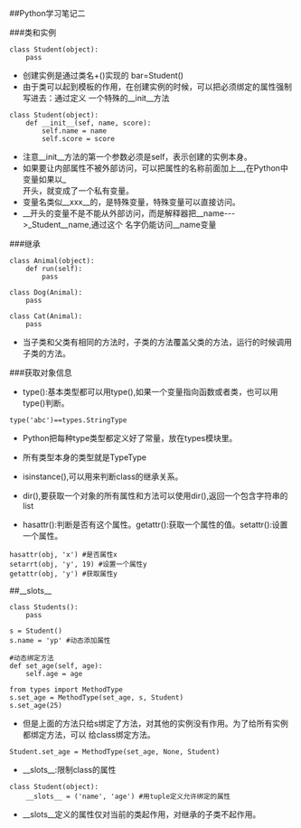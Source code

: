 ##Python学习笔记二

###类和实例
```
class Student(object):
	pass
```
- 创建实例是通过类名+()实现的 bar=Student()
- 由于类可以起到模板的作用，在创建实例的时候，可以把必须绑定的属性强制写进去：通过定义
一个特殊的__init__方法
```
class Student(object):
	def __init__(sef, name, score):
		self.name = name
		self.score = score
```
- 注意\_\_init\_\_方法的第一个参数必须是self，表示创建的实例本身。
- 如果要让内部属性不被外部访问，可以把属性的名称前面加上\_\_,在Python中变量如果以\_\
开头，就变成了一个私有变量。
- 变量名类似\_\_xxx\_\_的，是特殊变量，特殊变量可以直接访问。
- \_\_开头的变量不是不能从外部访问，而是解释器把\_\_name--->_Student__name,通过这个
名字仍能访问__name变量

###继承
```
class Animal(object):
	def run(self):
		pass

class Dog(Animal):
	pass

class Cat(Animal):
	pass
```
- 当子类和父类有相同的方法时，子类的方法覆盖父类的方法，运行的时候调用子类的方法。

###获取对象信息
- type():基本类型都可以用type(),如果一个变量指向函数或者类，也可以用type()判断。
```
type('abc')==types.StringType
```
- Python把每种type类型都定义好了常量，放在types模块里。
- 所有类型本身的类型就是TypeType

- isinstance(),可以用来判断class的继承关系。
- dir(),要获取一个对象的所有属性和方法可以使用dir(),返回一个包含字符串的list
- hasattr():判断是否有这个属性。getattr():获取一个属性的值。setattr():设置一个属性。
```
hasattr(obj, 'x') #是否属性x
setarrt(obj, 'y', 19) #设置一个属性y
getattr(obj, 'y') #获取属性y
```

##\_\_slots\_\_
```
class Students():
	pass

s = Student()
s.name = 'yp' #动态添加属性

#动态绑定方法
def set_age(self, age):
	self.age = age

from types import MethodType
s.set_age = MethodType(set_age, s, Student)
s.set_age(25)
```
- 但是上面的方法只给s绑定了方法，对其他的实例没有作用。为了给所有实例都绑定方法，可以
给class绑定方法。
```
Student.set_age = MethodType(set_age, None, Student)
```
- \_\_slots\_\_:限制class的属性
```
class Student(object):
	__slots__ = ('name', 'age') #用tuple定义允许绑定的属性
```
- \_\_slots\_\_定义的属性仅对当前的类起作用，对继承的子类不起作用。
